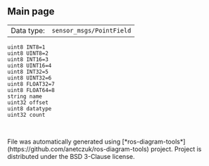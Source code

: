 <!--
File was automatically generated using 'ros-diagram-tools' project.
Project is distributed under the BSD 3-Clause license.
-->

## Main page

|     |     |
| --- | --- |
| Data type: | `sensor_msgs/PointField` |

```
uint8 INT8=1
uint8 UINT8=2
uint8 INT16=3
uint8 UINT16=4
uint8 INT32=5
uint8 UINT32=6
uint8 FLOAT32=7
uint8 FLOAT64=8
string name
uint32 offset
uint8 datatype
uint32 count


```


</br>
File was automatically generated using [*ros-diagram-tools*](https://github.com/anetczuk/ros-diagram-tools) project.
Project is distributed under the BSD 3-Clause license.
